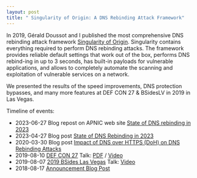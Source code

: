 ```yaml
---
layout: post
title: " Singularity of Origin: A DNS Rebinding Attack Framework"
---
```


In 2019, Gérald Doussot and I published the most comprehensive DNS rebinding attack framework [Singularity of Origin](https://github.com/nccgroup/singularity).
Singularity contains everything required to perform DNS rebinding attacks.
The framework provides reliable default settings that work out of the box, performs DNS rebind-ing in up to 3 seconds, has built-in payloads for vulnerable applications, and allows to completely automate the scanning and exploitation of vulnerable services on a network.

We presented the results of the speed improvements, DNS protection bypasses, and many more features at DEF CON 27 & BSidesLV in 2019 in Las Vegas.

Timeline of events:

- 2023-06-27 Blog repost on APNIC web site [State of DNS rebinding in 2023](https://blog.apnic.net/2023/06/27/state-of-dns-rebinding-in-2023/)
- 2023-04-27 Blog post [State of DNS Rebinding in 2023](https://www.nccgroup.com/us/research-blog/state-of-dns-rebinding-in-2023/)
- 2020-03-30 Blog post [Impact of DNS over HTTPS (DoH) on DNS Rebinding Attacks](https://research.nccgroup.com/2020/03/30/impact-of-dns-over-https-doh-on-dns-rebinding-attacks/)
- 2019-08-10 [DEF CON 27](https://defcon.org/html/defcon-27/dc-27-speakers.html#Doussot) Talk: [PDF](https://media.defcon.org/DEF%20CON%2027/DEF%20CON%2027%20presentations/DEFCON-27-Gerald-Doussot-Roger-Meyer-State-of-DNS-Rebinding-Attack-and-Prevention-Techniques-and-the-Singularity-of-Origin.pdf) / [Video](https://youtu.be/y9-0lICNjOQ)
- 2019-08-07 [2019 BSides Las Vegas](https://archive.bsideslv.org/2019/speakers/roger-meyer/) Talk: [Video](https://youtu.be/E9ceA3vucEU)
- 2018-08-17 [Announcement Blog Post](https://github.com/nccgroup/singularity/wiki/%5BAnnouncement-Blog-Post%5D--Singularity-of-Origin:-A-DNS-Rebinding-Attack-Framework)


